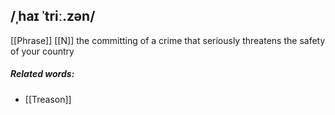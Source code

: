 ## /ˌhaɪ ˈtriː.zən/  
[[Phrase]] [[N]]
the committing of a crime that seriously threatens the safety of your country

##### Related words:
- [[Treason]]